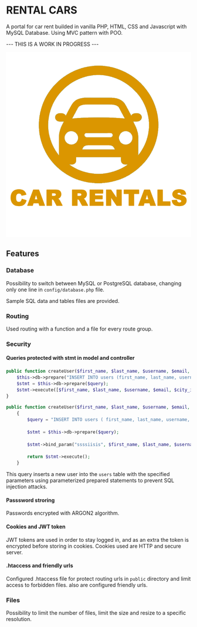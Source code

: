 # RENTAL CARS

A portal for car rent builded in vanilla PHP, HTML, CSS and Javascript with MySQL Database. Using MVC pattern with POO.

--- THIS IS A WORK IN PROGRESS ---

<p align="center">
  <img src="https://github.com/migmm/rent-cars/blob/images/cars-logo.png" alt="Logo"/>
</p>

## Features

### Database

Possibility to switch between MySQL or PostgreSQL database, changing only one line in `config/database.php` file.

Sample SQL data and tables files are provided.

### Routing

Used routing with a function and a file for every route group.

### Security

#### Queries protected with stmt in model and controller

```php
public function createUser($first_name, $last_name, $username, $email, $city_id, $country_id, $password, $profile_picture, $role_id) {
    $this->db->prepare("INSERT INTO users (first_name, last_name, username, email, city_id, country_id, password, role_id, profile_picture) VALUES (?, ?, ?, ?, ?, ?, ?, ?, ?)");
    $stmt = $this->db->prepare($query);
    $stmt->execute([$first_name, $last_name, $username, $email, $city_id, $country_id, $password, $role_id, $profile_picture]);
}
```

```php
public function createUser($first_name, $last_name, $username, $email, $city_id, $country_id, $password, $role_id, $profile_picture)
    {
        $query = "INSERT INTO users ( first_name, last_name, username, email, city_id, country_id, password, role_id, profile_picture ) VALUES ( ?, ?, ?, ?, ?, ?, ?, ?, ? )";

        $stmt = $this->db->prepare($query);

        $stmt->bind_param("ssssiisis", $first_name, $last_name, $username, $email, $city_id, $country_id, $password, $role_id, $profile_picture);

        return $stmt->execute();
    }
```

This query inserts a new user into the `users` table with the specified parameters using parameterized prepared statements to prevent SQL injection attacks.

#### Passsword stroring

Passwords encrypted with ARGON2 algorithm.

#### Cookies and JWT token

JWT tokens are used in order to stay logged in, and as an extra the token is encrypted before storing in cookies.
Cookies used are HTTP and secure server.

#### .htaccess and friendly urls

Configured .htaccess file for protect routing urls in `public` directory and limit access to forbidden files. also are configured friendly urls.

### Files

Possibility to limit the number of files, limit the size and resize to a specific resolution.
